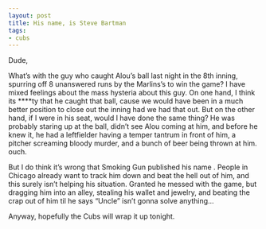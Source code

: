 ```yaml
---
layout: post
title: His name, is Steve Bartman
tags:
- cubs
---
```

Dude,

What’s with the guy who caught Alou’s ball last night in the 8th inning, spurring off 8 unanswered runs by the Marlins’s to win the game? I have mixed feelings about the mass hysteria about this guy. On one hand, I think its ****ty that he caught that ball, cause we would have been in a much better position to close out the inning had we had that out. But on the other hand, if I were in his seat, would I have done the same thing? He was probably staring up at the ball, didn’t see Alou coming at him, and before he knew it, he had a leftfielder having a temper tantrum in front of him, a pitcher screaming bloody murder, and a bunch of beer being thrown at him. ouch.

But I do think it’s wrong that Smoking Gun published his name . People in Chicago already want to track him down and beat the hell out of him, and this surely isn’t helping his situation. Granted he messed with the game, but dragging him into an alley, stealing his wallet and jewelry, and beating the crap out of him til he says “Uncle” isn’t gonna solve anything…

Anyway, hopefully the Cubs will wrap it up tonight.
